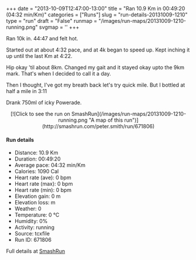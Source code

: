 +++
date = "2013-10-09T12:47:00-13:00"
title = "Ran 10.9 Km in 00:49:20 (04:32 min/Km)"
categories = ["Runs"]
slug = "run-details-20131009-1210"
type = "run"
draft = "False"
runmap = "/images/run-maps/20131009-1210-running.png"
svgmap = '<polyline points="">'
+++

Ran 10k in. 44:47 and felt hot. 

Started out at about 4:32 pace, and at 4k began to speed up. Kept inching it up until the last Km at 4:22. 

Hip okay  'til about 8km. Changed my gait and it stayed okay upto the 9km mark. That's when I decided to call it a day. 

Then I thought, I've got my breath back let's try quick mile. But I bottled at half a mile in 3:11

Drank 750ml of icky Powerade. 




<!--more-->

<center>
[![Click to see the run on SmashRun](/images/run-maps/20131009-1210-running.png "A map of this run")](http://smashrun.com/peter.smith/run/671806)
</center>

#### Run details

* Distance: 10.9 Km
* Duration: 00:49:20
* Average pace: 04:32 min/Km
* Calories: 1090 Cal
* Heart rate (ave): 0 bpm
* Heart rate (max): 0 bpm
* Heart rate (min): 0 bpm
* Elevation gain: 0 m
* Elevation loss:  m
* Weather: 0
* Temperature: 0 &deg;C
* Humidity: 0%
* Activity: running
* Source: tcxfile
* Run ID: 671806

Full details at [SmashRun](http://smashrun.com/peter.smith/run/671806)